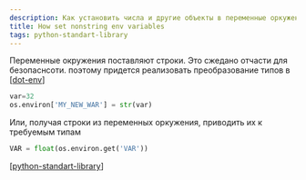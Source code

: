 ```yaml
---
description: Как установить числа и другие объекты в переменные оркужения
title: How set nonstring env variables
tags: python-standart-library
---
```

Переменные окружения поставляют строки. Это сжедано отчасти для безопаснсоти. поэтому придется реализовать преобразование типов в [[dot-env]]

```python
var=32
os.environ['MY_NEW_WAR'] = str(var)
```

Или, получая строки из переменных оркужения, приводить их к требуемым типам

```python
VAR = float(os.environ.get('VAR'))
```

[[python-standart-library]]

[//begin]: # "Autogenerated link references for markdown compatibility"
[dot-env]: dot-env "Dot-env"
[python-standart-library]: ../lists/python-standart-library "Стандартная библиотека python и полезные ресурсы"
[//end]: # "Autogenerated link references"